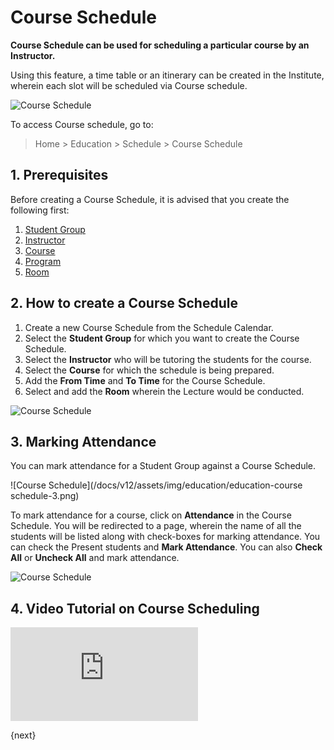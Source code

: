 <!-- add-breadcrumbs -->
# Course Schedule

**Course Schedule can be used for scheduling a particular course by an Instructor.**

Using this feature, a time table or an itinerary can be created in the Institute, wherein each slot will be scheduled via Course schedule.

![Course Schedule](/docs/v12/assets/img/education/education-course-schedule-1.png)

To access Course schedule, go to:

> Home > Education > Schedule > Course Schedule

## 1. Prerequisites

Before creating a Course Schedule, it is advised that you create the following first:

1. [Student Group](/docs/user/manual/en/education/student-group)
1. [Instructor](/docs/user/manual/en/education/instructor)
1. [Course](/docs/user/manual/en/education/course)
1. [Program](/docs/user/manual/en/education/program)
1. [Room](/docs/user/manual/en/education/room)

## 2. How to create a Course Schedule

1. Create a new Course Schedule from the Schedule Calendar.
1. Select the **Student Group** for which you want to create the Course Schedule.
1. Select the **Instructor** who will be tutoring the students for the course.
1. Select the **Course** for which the schedule is being prepared.
1. Add the **From Time** and **To Time** for the Course Schedule.
1. Select and add the **Room** wherein the Lecture would be conducted.

![Course Schedule](/docs/v12/assets/img/education/education-course-schedule-1.gif)

## 3. Marking Attendance

You can mark attendance for a Student Group against a Course Schedule.

![Course Schedule](/docs/v12/assets/img/education/education-course schedule-3.png)

To mark attendance for a course, click on **Attendance** in the Course Schedule. You will be redirected to a page, wherein the name of all the students will be listed along with check-boxes for marking attendance. You can check the Present students and **Mark Attendance**. You can also **Check All** or **Uncheck All** and mark attendance.

![Course Schedule](/docs/v12/assets/img/education/education-course-schedule-4.gif)

## 4. Video Tutorial on Course Scheduling

<div>
    <div class='embed-container'>
        <iframe src='https://www.youtube.com/embed/iy-DBV9jI-A?start=0&end=114' frameborder='0' allowfullscreen>
        </iframe>
    </div>
</div>

{next}